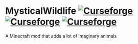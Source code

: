 # MysticalWildlife [![Curseforge](http://cf.way2muchnoise.eu/mystical-wildlife.svg)](https://www.curseforge.com/minecraft/mc-mods/mystical-wildlife) [![Curseforge](http://cf.way2muchnoise.eu/versions/mystical-wildlife.svg)](https://www.curseforge.com/minecraft/mc-mods/mystical-wildlife) [![Curseforge](http://cf.way2muchnoise.eu/packs/mystical-wildlife.svg)](https://www.curseforge.com/minecraft/mc-mods/mystical-wildlife)
A Minecraft mod that adds a lot of  imaginary animals
